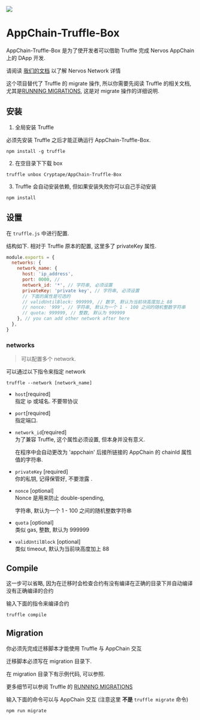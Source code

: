 ![](https://img.shields.io/badge/made%20for-Nervos%20AppChain-blue.svg)

# AppChain-Truffle-Box

AppChain-Truffle-Box 是为了使开发者可以借助 Truffle 完成 Nervos AppChain 上的 DApp 开发.

请阅读 [我们的文档](https://docs.nervos.org/) 以了解 Nervos Network 详情

这个项目替代了 Truffle 的 migrate 操作, 所以你需要先阅读 Truffle 的相关文档, 尤其是[RUNNING MIGRATIONS](https://truffleframework.com/docs/truffle/getting-started/running-migrations), 这是对 migrate 操作的详细说明. 

## 安装

1. 全局安装 Truffle

必须先安装 Truffle 之后才能正确运行 AppChain-Truffle-Box.
```shell
npm install -g truffle
```

2. 在空目录下下载 box

```shell
truffle unbox Cryptape/AppChain-Truffle-Box
```

3. Truffle 会自动安装依赖, 但如果安装失败你可以自己手动安装

```shell
npm install
```

## 设置

在 `truffle.js` 中进行配置.

结构如下. 相对于 Truffle 原本的配置, 这里多了 privateKey 属性.

```js
module.exports = {
  networks: {
    network_name: {
      host: 'ip_address',
      port: 0000, // 
      network_id: '*', // 字符串, 必须设置
      privateKey: 'private key', // 字符串, 必须设置
      // 下面的属性是可选的
      // validUntilBlock: 999999, // 数字, 默认为当前块高度加上 88
      // nonce: '999', // 字符串, 默认为一个 1 - 100 之间的随机整数字符串
      // quota: 999999, // 整数, 默认为 999999
    }, // you can add other network after here
  },
}
```

### networks

> 可以配置多个 network.

可以通过以下指令来指定 network
```shell
truffle --network [network_name]
```

* `host`[required]  
  指定 ip 或域名. 不要带协议

* `port`[required]  
  指定端口.

* `network_id`[required]  
  为了兼容 Truffle, 这个属性必须设置, 但本身并没有意义.

  在程序中会自动更改为 'appchain' 后接所链接的 AppChain 的 chainId 属性值的字符串.

* `privateKey` [required]  
  你的私钥, 记得保管好, 不要泄露 .

* `nonce` [optional]  
  Nonce 是用来防止 double-spending, 

  字符串, 默认为一个 1 - 100 之间的随机整数字符串

* `quota` [optional]  
  类似 gas, 整数, 默认为 999999

* `validUntilBlock` [optional]  
  类似 timeout, 默认为当前块高度加上 88

## Compile

这一步可以省略, 因为在迁移时会检查合约有没有编译在正确的目录下并自动编译没有正确编译的合约

输入下面的指令来编译合约
```shell
truffle compile
```

## Migration

你必须先完成迁移脚本才能使用 Truffle 与 AppChain 交互

迁移脚本必须写在 migration 目录下.

在 migration 目录下有示例代码, 可以参照.

更多细节可以参阅 Truffle 的 [RUNNING MIGRATIONS](https://truffleframework.com/docs/truffle/getting-started/running-migrations)

输入下面的命令可以与 AppChain 交互 (注意这里 **不是** `truffle migrate` 命令)
```shell
npm run migrate
```
